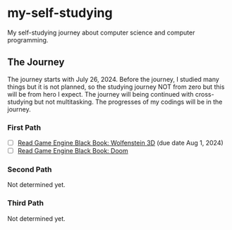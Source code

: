 # my-self-studying
My self-studying journey about computer science and computer programming.

## The Journey
The journey starts with July 26, 2024. Before the journey, I studied many things but it is not planned, so the studying journey NOT from zero but this will be from hero I expect. The journey will being continued with cross-studying but not multitasking. The progresses of my codings will be in the journey.

### First Path

- [ ] [Read Game Engine Black Book: Wolfenstein 3D](https://github.com/fabiensanglard/gebbwolf3) (due date Aug 1, 2024)
- [ ] [Read Game Engine Black Book: Doom](https://github.com/fabiensanglard/gebbdoom)

### Second Path

Not determined yet.

### Third Path

Not determined yet.
